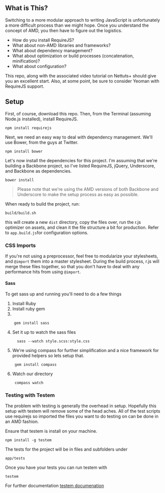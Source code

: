 ## What is This?

Switching to a more modular approach to writing JavaScript is unfortunately a more difficult process than we might hope. Once you understand the concept of AMD, you then have to figure out the logistics.

- How do you install RequireJS?
- What about non-AMD libraries and frameworks?
- What about dependency management?
- What about optimization or build processes (concatenation, minification)?
- What about configuration?

This repo, along with the associated video tutorial on Nettuts+ should give you an excellent start. Also, at some point, be sure to consider Yeoman with RequireJS support.

## Setup

First, of course, download this repo. Then, from the Terminal (assuming Node.js installed), install RequireJS.

    npm install requirejs

Next, we need an easy way to deal with dependency management. We'll use Bower, from the guys at Twitter.

    npm install bower

Let's now install the dependencies for this project. I'm assuming that we're building a Backbone project, so I've listed RequireJS, jQuery, Underscore, and Backbone as dependencies.

    bower install

> Please note that we're using the AMD versions of both Backbone and Underscore to make the setup process as easy as possible.

When ready to build the project, run:

    build/build.sh

this will create a new `dist` directory, copy the files over, run the r.js optimizer on assets, and clean it the file structure a bit for production. Refer to `app.build.js`for configuration options.

### CSS Imports

If you're not using a preprocessor, feel free to modularize your stylesheets, and `@import` them into a master stylesheet. During the build process, r.js will merge these files together, so that you don't have to deal with any performance hits from using `@import`.

#### Sass
 
To get sass up and running you'll need to do a few things

1. Install Ruby
2. Install ruby gem
3. 

        gem install sass

4. Set it up to watch the sass files 

         sass --watch style.scss:style.css
5. We're using compass for further simplification and a nice framework for provided helpers so lets setup that. 

		gem install compass
6. Watch our directory

		compass watch

### Testing with Testem

 The problem with testing is generally the overhead in setup. Hopefully this setup with testem will remove some of the 
 head aches. All of the test scripts use requirejs so imported the files you want to do testing on can be done in an AMD fashion.

 Ensure that testem is install on your machine. 

    npm install -g testem

 The tests for the project will be in files and subfolders under 

    app/tests

 Once you have your tests you can run testem with 
 
    testem
 
 For further documentation [testem documenation](https://github.com/airportyh/testem)
